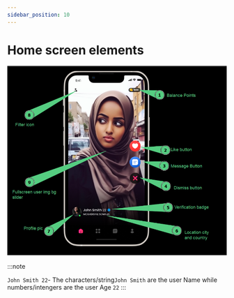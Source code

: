 ```yaml
---
sidebar_position: 10
---
```


# Home screen elements

 ![Alt Text](./img/homelements.png)


:::note

`John Smith 22`- The characters/string`John Smith` are the user Name while numbers/intengers are the user Age `22`
:::
